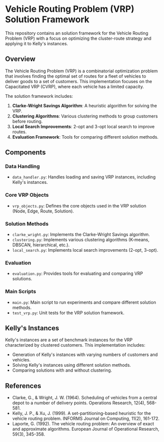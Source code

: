 # Vehicle Routing Problem (VRP) Solution Framework

This repository contains an solution framework for the Vehicle Routing Problem (VRP) with a focus on optimizing the cluster-route strategy and applying it to Kelly's instances.

## Overview

The Vehicle Routing Problem (VRP) is a combinatorial optimization problem that involves finding the optimal set of routes for a fleet of vehicles to deliver goods to a set of customers. This implementation focuses on the Capacitated VRP (CVRP), where each vehicle has a limited capacity.

The solution framework includes:

1. **Clarke-Wright Savings Algorithm**: A heuristic algorithm for solving the VRP.
2. **Clustering Algorithms**: Various clustering methods to group customers before routing.
3. **Local Search Improvements**: 2-opt and 3-opt local search to improve routes.
4. **Evaluation Framework**: Tools for comparing different solution methods.

## Components

### Data Handling

- `data_handler.py`: Handles loading and saving VRP instances, including Kelly's instances.

### Core VRP Objects

- `vrp_objects.py`: Defines the core objects used in the VRP solution (Node, Edge, Route, Solution).

### Solution Methods

- `clarke_wright.py`: Implements the Clarke-Wright Savings algorithm.
- `clustering.py`: Implements various clustering algorithms (K-means, DBSCAN, hierarchical, etc.).
- `local_search.py`: Implements local search improvements (2-opt, 3-opt).

### Evaluation

- `evaluation.py`: Provides tools for evaluating and comparing VRP solutions.

### Main Scripts

- `main.py`: Main script to run experiments and compare different solution methods.
- `test_vrp.py`: Unit tests for the VRP solution framework.

## Kelly's Instances

Kelly's instances are a set of benchmark instances for the VRP characterized by clustered customers. This implementation includes:

- Generation of Kelly's instances with varying numbers of customers and vehicles.
- Solving Kelly's instances using different solution methods.
- Comparing solutions with and without clustering.

## References

- Clarke, G., & Wright, J. W. (1964). Scheduling of vehicles from a central depot to a number of delivery points. Operations Research, 12(4), 568-581.
- Kelly, J. P., & Xu, J. (1999). A set-partitioning-based heuristic for the vehicle routing problem. INFORMS Journal on Computing, 11(2), 161-172.
- Laporte, G. (1992). The vehicle routing problem: An overview of exact and approximate algorithms. European Journal of Operational Research, 59(3), 345-358.
